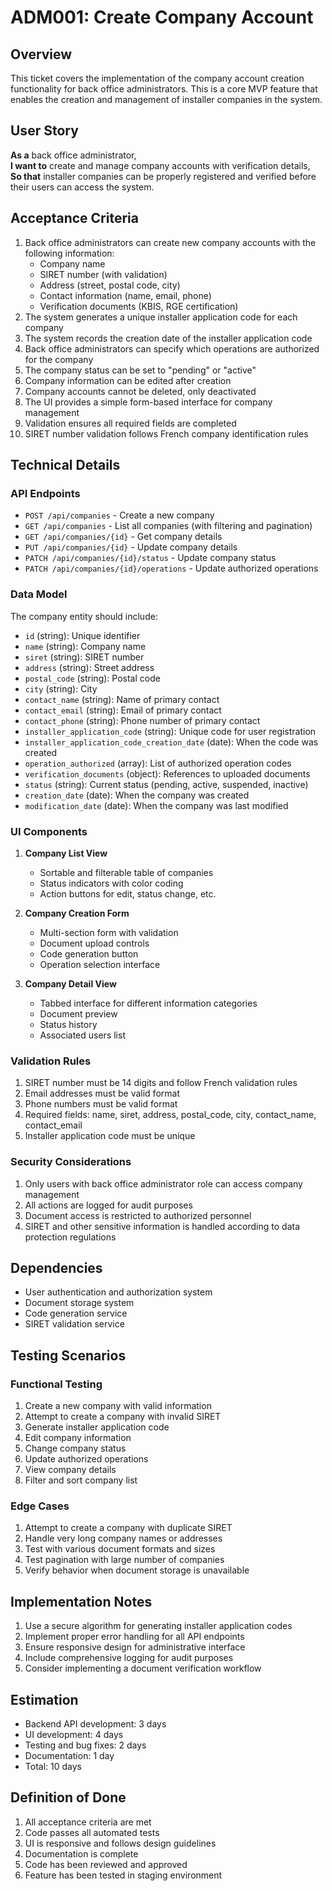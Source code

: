 # ADM001: Create Company Account

## Overview

This ticket covers the implementation of the company account creation functionality for back office administrators. This is a core MVP feature that enables the creation and management of installer companies in the system.

## User Story

**As a** back office administrator,  
**I want to** create and manage company accounts with verification details,  
**So that** installer companies can be properly registered and verified before their users can access the system.

## Acceptance Criteria

1. Back office administrators can create new company accounts with the following information:
   - Company name
   - SIRET number (with validation)
   - Address (street, postal code, city)
   - Contact information (name, email, phone)
   - Verification documents (KBIS, RGE certification)
2. The system generates a unique installer application code for each company
3. The system records the creation date of the installer application code
4. Back office administrators can specify which operations are authorized for the company
5. The company status can be set to "pending" or "active"
6. Company information can be edited after creation
7. Company accounts cannot be deleted, only deactivated
8. The UI provides a simple form-based interface for company management
9. Validation ensures all required fields are completed
10. SIRET number validation follows French company identification rules

## Technical Details

### API Endpoints

- `POST /api/companies` - Create a new company
- `GET /api/companies` - List all companies (with filtering and pagination)
- `GET /api/companies/{id}` - Get company details
- `PUT /api/companies/{id}` - Update company details
- `PATCH /api/companies/{id}/status` - Update company status
- `PATCH /api/companies/{id}/operations` - Update authorized operations

### Data Model

The company entity should include:
- `id` (string): Unique identifier
- `name` (string): Company name
- `siret` (string): SIRET number
- `address` (string): Street address
- `postal_code` (string): Postal code
- `city` (string): City
- `contact_name` (string): Name of primary contact
- `contact_email` (string): Email of primary contact
- `contact_phone` (string): Phone number of primary contact
- `installer_application_code` (string): Unique code for user registration
- `installer_application_code_creation_date` (date): When the code was created
- `operation_authorized` (array): List of authorized operation codes
- `verification_documents` (object): References to uploaded documents
- `status` (string): Current status (pending, active, suspended, inactive)
- `creation_date` (date): When the company was created
- `modification_date` (date): When the company was last modified

### UI Components

1. **Company List View**
   - Sortable and filterable table of companies
   - Status indicators with color coding
   - Action buttons for edit, status change, etc.

2. **Company Creation Form**
   - Multi-section form with validation
   - Document upload controls
   - Code generation button
   - Operation selection interface

3. **Company Detail View**
   - Tabbed interface for different information categories
   - Document preview
   - Status history
   - Associated users list

### Validation Rules

1. SIRET number must be 14 digits and follow French validation rules
2. Email addresses must be valid format
3. Phone numbers must be valid format
4. Required fields: name, siret, address, postal_code, city, contact_name, contact_email
5. Installer application code must be unique

### Security Considerations

1. Only users with back office administrator role can access company management
2. All actions are logged for audit purposes
3. Document access is restricted to authorized personnel
4. SIRET and other sensitive information is handled according to data protection regulations

## Dependencies

- User authentication and authorization system
- Document storage system
- Code generation service
- SIRET validation service

## Testing Scenarios

### Functional Testing

1. Create a new company with valid information
2. Attempt to create a company with invalid SIRET
3. Generate installer application code
4. Edit company information
5. Change company status
6. Update authorized operations
7. View company details
8. Filter and sort company list

### Edge Cases

1. Attempt to create a company with duplicate SIRET
2. Handle very long company names or addresses
3. Test with various document formats and sizes
4. Test pagination with large number of companies
5. Verify behavior when document storage is unavailable

## Implementation Notes

1. Use a secure algorithm for generating installer application codes
2. Implement proper error handling for all API endpoints
3. Ensure responsive design for administrative interface
4. Include comprehensive logging for audit purposes
5. Consider implementing a document verification workflow

## Estimation

- Backend API development: 3 days
- UI development: 4 days
- Testing and bug fixes: 2 days
- Documentation: 1 day
- Total: 10 days

## Definition of Done

1. All acceptance criteria are met
2. Code passes all automated tests
3. UI is responsive and follows design guidelines
4. Documentation is complete
5. Code has been reviewed and approved
6. Feature has been tested in staging environment
